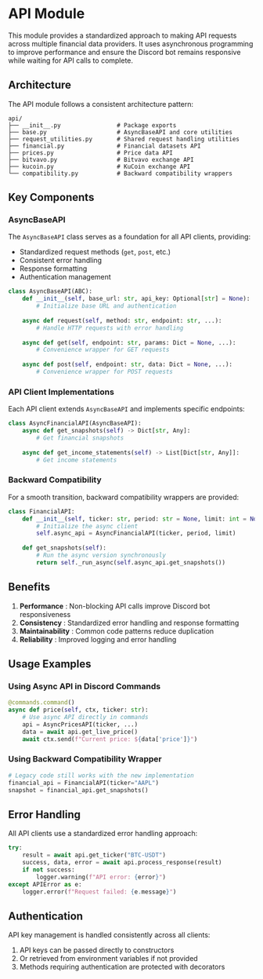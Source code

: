 # API Module

This module provides a standardized approach to making API requests across multiple financial data providers. It uses asynchronous programming to improve performance and ensure the Discord bot remains responsive while waiting for API calls to complete.

## Architecture

The API module follows a consistent architecture pattern:

```
api/
├── __init__.py                # Package exports
├── base.py                    # AsyncBaseAPI and core utilities
├── request_utilities.py       # Shared request handling utilities
├── financial.py               # Financial datasets API
├── prices.py                  # Price data API
├── bitvavo.py                 # Bitvavo exchange API
├── kucoin.py                  # KuCoin exchange API
└── compatibility.py           # Backward compatibility wrappers
```

## Key Components

### AsyncBaseAPI

The `AsyncBaseAPI` class serves as a foundation for all API clients, providing:

* Standardized request methods (`get`, `post`, etc.)
* Consistent error handling
* Response formatting
* Authentication management

```python
class AsyncBaseAPI(ABC):
    def __init__(self, base_url: str, api_key: Optional[str] = None):
        # Initialize base URL and authentication
      
    async def request(self, method: str, endpoint: str, ...):
        # Handle HTTP requests with error handling
      
    async def get(self, endpoint: str, params: Dict = None, ...):
        # Convenience wrapper for GET requests
      
    async def post(self, endpoint: str, data: Dict = None, ...):
        # Convenience wrapper for POST requests
```

### API Client Implementations

Each API client extends `AsyncBaseAPI` and implements specific endpoints:

```python
class AsyncFinancialAPI(AsyncBaseAPI):
    async def get_snapshots(self) -> Dict[str, Any]:
        # Get financial snapshots
      
    async def get_income_statements(self) -> List[Dict[str, Any]]:
        # Get income statements
```

### Backward Compatibility

For a smooth transition, backward compatibility wrappers are provided:

```python
class FinancialAPI:
    def __init__(self, ticker: str, period: str = None, limit: int = None):
        # Initialize the async client
        self.async_api = AsyncFinancialAPI(ticker, period, limit)
      
    def get_snapshots(self):
        # Run the async version synchronously
        return self._run_async(self.async_api.get_snapshots())
```

## Benefits

1. **Performance** : Non-blocking API calls improve Discord bot responsiveness
2. **Consistency** : Standardized error handling and response formatting
3. **Maintainability** : Common code patterns reduce duplication
4. **Reliability** : Improved logging and error handling

## Usage Examples

### Using Async API in Discord Commands

```python
@commands.command()
async def price(self, ctx, ticker: str):
    # Use async API directly in commands
    api = AsyncPricesAPI(ticker, ...)
    data = await api.get_live_price()
    await ctx.send(f"Current price: ${data['price']}")
```

### Using Backward Compatibility Wrapper

```python
# Legacy code still works with the new implementation
financial_api = FinancialAPI(ticker="AAPL")
snapshot = financial_api.get_snapshots()
```

## Error Handling

All API clients use a standardized error handling approach:

```python
try:
    result = await api.get_ticker("BTC-USDT")
    success, data, error = await api.process_response(result)
    if not success:
        logger.warning(f"API error: {error}")
except APIError as e:
    logger.error(f"Request failed: {e.message}")
```

## Authentication

API key management is handled consistently across all clients:

1. API keys can be passed directly to constructors
2. Or retrieved from environment variables if not provided
3. Methods requiring authentication are protected with decorators
